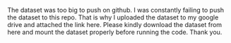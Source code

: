 The dataset was too big to push on github. I was constantly failing to push the dataset to this repo. That is why I uploaded the dataset to my google drive and attached the link here. Please kindly download the dataset from here and mount the dataset properly before running the code. Thank you.

